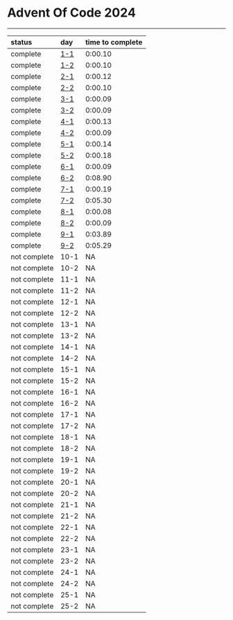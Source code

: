 # Advent Of Code 2024
------

|status|day|time to complete|
|:-|:-|:-|
|complete|[1-1](AOC/day_1.py)|0:00.10|
|complete|[1-2](AOC/day_1.py)|0:00.10|
|complete|[2-1](AOC/day_2.py)|0:00.12|
|complete|[2-2](AOC/day_2.py)|0:00.10|
|complete|[3-1](AOC/day_3.py)|0:00.09|
|complete|[3-2](AOC/day_3.py)|0:00.09|
|complete|[4-1](AOC/day_4.py)|0:00.13|
|complete|[4-2](AOC/day_4.py)|0:00.09|
|complete|[5-1](AOC/day_5.py)|0:00.14|
|complete|[5-2](AOC/day_5.py)|0:00.18|
|complete|[6-1](AOC/day_6.py)|0:00.09|
|complete|[6-2](AOC/day_6.py)|0:08.90|
|complete|[7-1](AOC/day_7.py)|0:00.19|
|complete|[7-2](AOC/day_7.py)|0:05.30|
|complete|[8-1](AOC/day_8.py)|0:00.08|
|complete|[8-2](AOC/day_8.py)|0:00.09|
|complete|[9-1](AOC/day_9.py)|0:03.89|
|complete|[9-2](AOC/day_9.py)|0:05.29|
|not complete|10-1|NA|
|not complete|10-2|NA|
|not complete|11-1|NA|
|not complete|11-2|NA|
|not complete|12-1|NA|
|not complete|12-2|NA|
|not complete|13-1|NA|
|not complete|13-2|NA|
|not complete|14-1|NA|
|not complete|14-2|NA|
|not complete|15-1|NA|
|not complete|15-2|NA|
|not complete|16-1|NA|
|not complete|16-2|NA|
|not complete|17-1|NA|
|not complete|17-2|NA|
|not complete|18-1|NA|
|not complete|18-2|NA|
|not complete|19-1|NA|
|not complete|19-2|NA|
|not complete|20-1|NA|
|not complete|20-2|NA|
|not complete|21-1|NA|
|not complete|21-2|NA|
|not complete|22-1|NA|
|not complete|22-2|NA|
|not complete|23-1|NA|
|not complete|23-2|NA|
|not complete|24-1|NA|
|not complete|24-2|NA|
|not complete|25-1|NA|
|not complete|25-2|NA|
